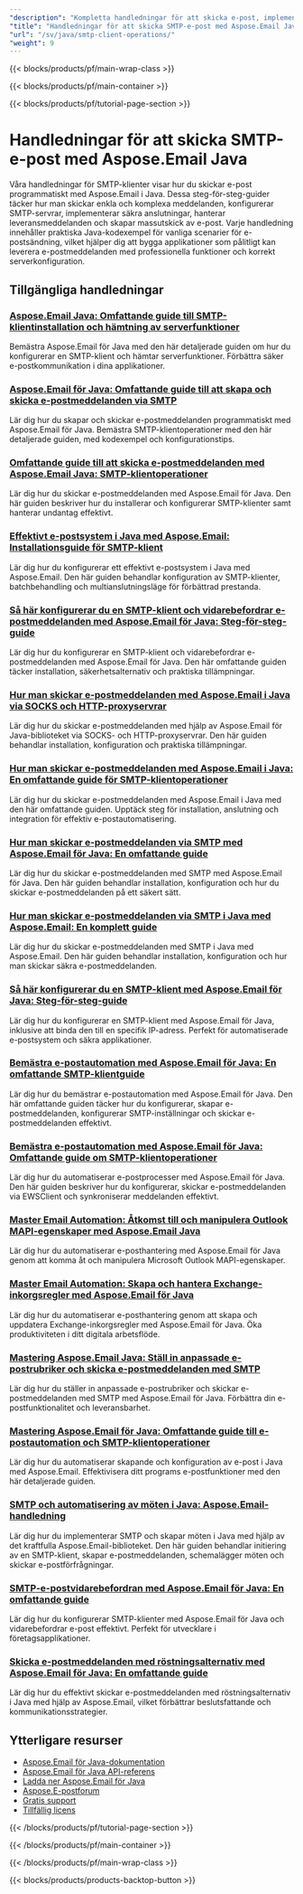 ```yaml
---
"description": "Kompletta handledningar för att skicka e-post, implementera avancerad e-postleverans och SMTP-konfiguration med Aspose.Email för Java."
"title": "Handledningar för att skicka SMTP-e-post med Aspose.Email Java"
"url": "/sv/java/smtp-client-operations/"
"weight": 9
---
```


{{< blocks/products/pf/main-wrap-class >}}

{{< blocks/products/pf/main-container >}}

{{< blocks/products/pf/tutorial-page-section >}}
# Handledningar för att skicka SMTP-e-post med Aspose.Email Java

Våra handledningar för SMTP-klienter visar hur du skickar e-post programmatiskt med Aspose.Email i Java. Dessa steg-för-steg-guider täcker hur man skickar enkla och komplexa meddelanden, konfigurerar SMTP-servrar, implementerar säkra anslutningar, hanterar leveransmeddelanden och skapar massutskick av e-post. Varje handledning innehåller praktiska Java-kodexempel för vanliga scenarier för e-postsändning, vilket hjälper dig att bygga applikationer som pålitligt kan leverera e-postmeddelanden med professionella funktioner och korrekt serverkonfiguration.

## Tillgängliga handledningar

### [Aspose.Email Java: Omfattande guide till SMTP-klientinstallation och hämtning av serverfunktioner](./aspose-email-java-smtp-setup-server-capabilities/)
Bemästra Aspose.Email för Java med den här detaljerade guiden om hur du konfigurerar en SMTP-klient och hämtar serverfunktioner. Förbättra säker e-postkommunikation i dina applikationer.

### [Aspose.Email för Java: Omfattande guide till att skapa och skicka e-postmeddelanden via SMTP](./aspose-email-java-create-send-emails/)
Lär dig hur du skapar och skickar e-postmeddelanden programmatiskt med Aspose.Email för Java. Bemästra SMTP-klientoperationer med den här detaljerade guiden, med kodexempel och konfigurationstips.

### [Omfattande guide till att skicka e-postmeddelanden med Aspose.Email Java: SMTP-klientoperationer](./send-emails-aspose-email-java-guide/)
Lär dig hur du skickar e-postmeddelanden med Aspose.Email för Java. Den här guiden beskriver hur du installerar och konfigurerar SMTP-klienter samt hanterar undantag effektivt.

### [Effektivt e-postsystem i Java med Aspose.Email: Installationsguide för SMTP-klient](./efficient-email-system-java-aspose-email-smtp-setup/)
Lär dig hur du konfigurerar ett effektivt e-postsystem i Java med Aspose.Email. Den här guiden behandlar konfiguration av SMTP-klienter, batchbehandling och multianslutningsläge för förbättrad prestanda.

### [Så här konfigurerar du en SMTP-klient och vidarebefordrar e-postmeddelanden med Aspose.Email för Java: Steg-för-steg-guide](./smtp-client-email-forwarding-aspose-java/)
Lär dig hur du konfigurerar en SMTP-klient och vidarebefordrar e-postmeddelanden med Aspose.Email för Java. Den här omfattande guiden täcker installation, säkerhetsalternativ och praktiska tillämpningar.

### [Hur man skickar e-postmeddelanden med Aspose.Email i Java via SOCKS och HTTP-proxyservrar](./aspose-email-java-send-via-socks-http-proxies/)
Lär dig hur du skickar e-postmeddelanden med hjälp av Aspose.Email för Java-biblioteket via SOCKS- och HTTP-proxyservrar. Den här guiden behandlar installation, konfiguration och praktiska tillämpningar.

### [Hur man skickar e-postmeddelanden med Aspose.Email i Java: En omfattande guide för SMTP-klientoperationer](./send-emails-aspose-email-java-tutorial/)
Lär dig hur du skickar e-postmeddelanden med Aspose.Email i Java med den här omfattande guiden. Upptäck steg för installation, anslutning och integration för effektiv e-postautomatisering.

### [Hur man skickar e-postmeddelanden via SMTP med Aspose.Email för Java: En omfattande guide](./send-emails-smtp-aspose-email-java-guide/)
Lär dig hur du skickar e-postmeddelanden med SMTP med Aspose.Email för Java. Den här guiden behandlar installation, konfiguration och hur du skickar e-postmeddelanden på ett säkert sätt.

### [Hur man skickar e-postmeddelanden via SMTP i Java med Aspose.Email: En komplett guide](./send-emails-smtp-java-aspose-email-guide/)
Lär dig hur du skickar e-postmeddelanden med SMTP i Java med Aspose.Email. Den här guiden behandlar installation, konfiguration och hur man skickar säkra e-postmeddelanden.

### [Så här konfigurerar du en SMTP-klient med Aspose.Email för Java: Steg-för-steg-guide](./aspose-email-java-smtp-client-setup/)
Lär dig hur du konfigurerar en SMTP-klient med Aspose.Email för Java, inklusive att binda den till en specifik IP-adress. Perfekt för automatiserade e-postsystem och säkra applikationer.

### [Bemästra e-postautomation med Aspose.Email för Java: En omfattande SMTP-klientguide](./aspose-email-java-tutorial/)
Lär dig hur du bemästrar e-postautomation med Aspose.Email för Java. Den här omfattande guiden täcker hur du konfigurerar, skapar e-postmeddelanden, konfigurerar SMTP-inställningar och skickar e-postmeddelanden effektivt.

### [Bemästra e-postautomation med Aspose.Email för Java: Omfattande guide om SMTP-klientoperationer](./aspose-email-java-automation-tutorial/)
Lär dig hur du automatiserar e-postprocesser med Aspose.Email för Java. Den här guiden beskriver hur du konfigurerar, skickar e-postmeddelanden via EWSClient och synkroniserar meddelanden effektivt.

### [Master Email Automation: Åtkomst till och manipulera Outlook MAPI-egenskaper med Aspose.Email Java](./aspose-email-java-access-mapi-properties/)
Lär dig hur du automatiserar e-posthantering med Aspose.Email för Java genom att komma åt och manipulera Microsoft Outlook MAPI-egenskaper.

### [Master Email Automation: Skapa och hantera Exchange-inkorgsregler med Aspose.Email för Java](./master-email-automation-aspose-email-java/)
Lär dig hur du automatiserar e-posthantering genom att skapa och uppdatera Exchange-inkorgsregler med Aspose.Email för Java. Öka produktiviteten i ditt digitala arbetsflöde.

### [Mastering Aspose.Email Java: Ställ in anpassade e-postrubriker och skicka e-postmeddelanden med SMTP](./aspose-email-java-custom-headers-smtp/)
Lär dig hur du ställer in anpassade e-postrubriker och skickar e-postmeddelanden med SMTP med Aspose.Email för Java. Förbättra din e-postfunktionalitet och leveransbarhet.

### [Mastering Aspose.Email för Java: Omfattande guide till e-postautomation och SMTP-klientoperationer](./aspose-email-java-automation-guide/)
Lär dig hur du automatiserar skapande och konfiguration av e-post i Java med Aspose.Email. Effektivisera ditt programs e-postfunktioner med den här detaljerade guiden.

### [SMTP och automatisering av möten i Java: Aspose.Email-handledning](./smtp-appointment-automation-aspose-email-java/)
Lär dig hur du implementerar SMTP och skapar möten i Java med hjälp av det kraftfulla Aspose.Email-biblioteket. Den här guiden behandlar initiering av en SMTP-klient, skapar e-postmeddelanden, schemalägger möten och skickar e-postförfrågningar.

### [SMTP-e-postvidarebefordran med Aspose.Email för Java: En omfattande guide](./smtp-email-forwarding-aspose-email-java/)
Lär dig hur du konfigurerar SMTP-klienter med Aspose.Email för Java och vidarebefordrar e-post effektivt. Perfekt för utvecklare i företagsapplikationer.

### [Skicka e-postmeddelanden med röstningsalternativ med Aspose.Email för Java: En omfattande guide](./send-emails-voting-options-aspose-email-java/)
Lär dig hur du effektivt skickar e-postmeddelanden med röstningsalternativ i Java med hjälp av Aspose.Email, vilket förbättrar beslutsfattande och kommunikationsstrategier.

## Ytterligare resurser

- [Aspose.Email för Java-dokumentation](https://docs.aspose.com/email/java/)
- [Aspose.Email för Java API-referens](https://reference.aspose.com/email/java/)
- [Ladda ner Aspose.Email för Java](https://releases.aspose.com/email/java/)
- [Aspose.E-postforum](https://forum.aspose.com/c/email)
- [Gratis support](https://forum.aspose.com/)
- [Tillfällig licens](https://purchase.aspose.com/temporary-license/)

{{< /blocks/products/pf/tutorial-page-section >}}

{{< /blocks/products/pf/main-container >}}

{{< /blocks/products/pf/main-wrap-class >}}

{{< blocks/products/products-backtop-button >}}
